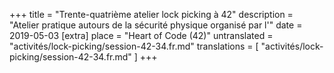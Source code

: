 +++
title = "Trente-quatrième atelier lock picking à 42"
description = "Atelier pratique autours de la sécurité physique organisé par l'"
date = 2019-05-03
[extra]
place = "Heart of Code (42)"
untranslated = "activités/lock-picking/session-42-34.fr.md"
translations = [
    "activités/lock-picking/session-42-34.fr.md"
]
+++
